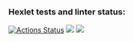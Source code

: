 ### Hexlet tests and linter status:
[![Actions Status](https://github.com/Korvo-iam/python-project-50/actions/workflows/hexlet-check.yml/badge.svg)](https://github.com/Korvo-iam/python-project-50/actions)
<a href="https://codeclimate.com/github/Korvo-iam/python-project-50/maintainability"><img src="https://api.codeclimate.com/v1/badges/cff67099e9bb24915e6a/maintainability" /></a>
<a href="https://codeclimate.com/github/Korvo-iam/python-project-50/test_coverage"><img src="https://api.codeclimate.com/v1/badges/cff67099e9bb24915e6a/test_coverage" /></a>
